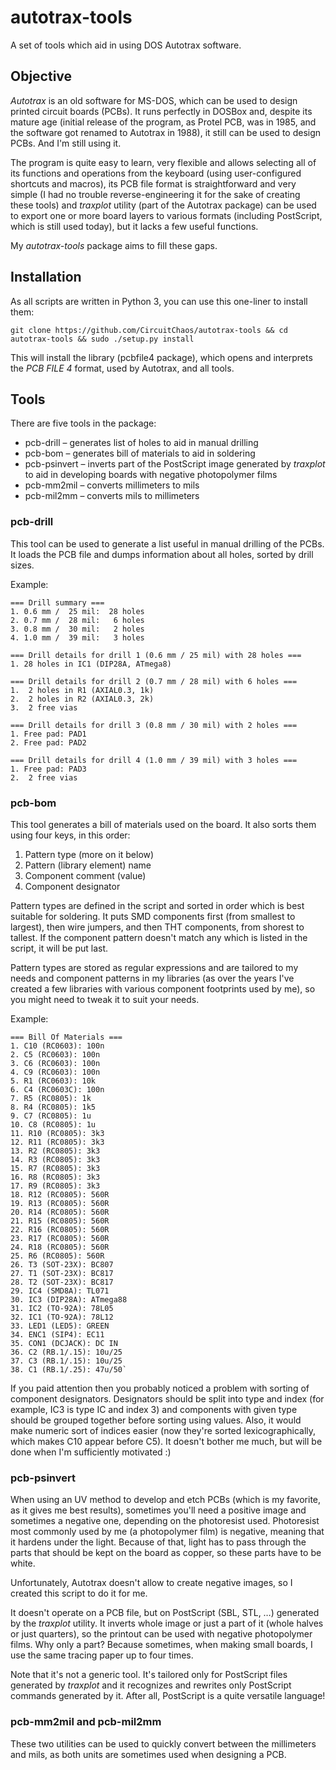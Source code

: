 # autotrax-tools

A set of tools which aid in using DOS Autotrax software.

## Objective

*Autotrax* is an old software for MS-DOS, which can be used to design printed circuit boards (PCBs). It runs perfectly in DOSBox and, despite its mature age (initial release of the program, as Protel PCB, was in 1985, and the software got renamed to Autotrax in 1988), it still can be used to design PCBs. And I'm still using it.

The program is quite easy to learn, very flexible and allows selecting all of its functions and operations from the keyboard (using user-configured shortcuts and macros), its PCB file format is straightforward and very simple (I had no trouble reverse-engineering it for the sake of creating these tools) and *traxplot* utility (part of the Autotrax package) can be used to export one or more board layers to various formats (including PostScript, which is still used today), but it lacks a few useful functions.

My *autotrax-tools* package aims to fill these gaps.

## Installation

As all scripts are written in Python 3, you can use this one-liner to install them:

`git clone https://github.com/CircuitChaos/autotrax-tools && cd autotrax-tools && sudo ./setup.py install`

This will install the library (pcbfile4 package), which opens and interprets the _PCB FILE 4_ format, used by Autotrax, and all tools.

## Tools

There are five tools in the package:

* pcb-drill – generates list of holes to aid in manual drilling
* pcb-bom – generates bill of materials to aid in soldering
* pcb-psinvert – inverts part of the PostScript image generated by *traxplot* to aid in developing boards with negative photopolymer films
* pcb-mm2mil – converts millimeters to mils
* pcb-mil2mm – converts mils to millimeters

### pcb-drill

This tool can be used to generate a list useful in manual drilling of the PCBs. It loads the PCB file and dumps information about all holes, sorted by drill sizes.

Example:

```
=== Drill summary ===
1. 0.6 mm /  25 mil:  28 holes
2. 0.7 mm /  28 mil:   6 holes
3. 0.8 mm /  30 mil:   2 holes
4. 1.0 mm /  39 mil:   3 holes

=== Drill details for drill 1 (0.6 mm / 25 mil) with 28 holes ===
1. 28 holes in IC1 (DIP28A, ATmega8)

=== Drill details for drill 2 (0.7 mm / 28 mil) with 6 holes ===
1.  2 holes in R1 (AXIAL0.3, 1k)
2.  2 holes in R2 (AXIAL0.3, 2k)
3.  2 free vias

=== Drill details for drill 3 (0.8 mm / 30 mil) with 2 holes ===
1. Free pad: PAD1
2. Free pad: PAD2

=== Drill details for drill 4 (1.0 mm / 39 mil) with 3 holes ===
1. Free pad: PAD3
2.  2 free vias
```

### pcb-bom

This tool generates a bill of materials used on the board. It also sorts them using four keys, in this order:

1. Pattern type (more on it below)
2. Pattern (library element) name
3. Component comment (value)
4. Component designator

Pattern types are defined in the script and sorted in order which is best suitable for soldering. It puts SMD components first (from smallest to largest), then wire jumpers, and then THT components, from shorest to tallest. If the component pattern doesn't match any which is listed in the script, it will be put last.

Pattern types are stored as regular expressions and are tailored to my needs and component patterns in my libraries (as over the years I've created a few libraries with various component footprints used by me), so you might need to tweak it to suit your needs.

Example:

```
=== Bill Of Materials ===
1. C10 (RC0603): 100n
2. C5 (RC0603): 100n
3. C6 (RC0603): 100n
4. C9 (RC0603): 100n
5. R1 (RC0603): 10k
6. C4 (RC0603C): 100n
7. R5 (RC0805): 1k
8. R4 (RC0805): 1k5
9. C7 (RC0805): 1u
10. C8 (RC0805): 1u
11. R10 (RC0805): 3k3
12. R11 (RC0805): 3k3
13. R2 (RC0805): 3k3
14. R3 (RC0805): 3k3
15. R7 (RC0805): 3k3
16. R8 (RC0805): 3k3
17. R9 (RC0805): 3k3
18. R12 (RC0805): 560R
19. R13 (RC0805): 560R
20. R14 (RC0805): 560R
21. R15 (RC0805): 560R
22. R16 (RC0805): 560R
23. R17 (RC0805): 560R
24. R18 (RC0805): 560R
25. R6 (RC0805): 560R
26. T3 (SOT-23X): BC807
27. T1 (SOT-23X): BC817
28. T2 (SOT-23X): BC817
29. IC4 (SMD8A): TL071
30. IC3 (DIP28A): ATmega88
31. IC2 (TO-92A): 78L05
32. IC1 (TO-92A): 78L12
33. LED1 (LED5): GREEN
34. ENC1 (SIP4): EC11
35. CON1 (DCJACK): DC IN
36. C2 (RB.1/.15): 10u/25
37. C3 (RB.1/.15): 10u/25
38. C1 (RB.1/.25): 47u/50`
```

If you paid attention then you probably noticed a problem with sorting of component designators. Designators should be split into type and index (for example, IC3 is type IC and index 3) and components with given type should be grouped together before sorting using values. Also, it would make numeric sort of indices easier (now they're sorted lexicographically, which makes C10 appear before C5). It doesn't bother me much, but will be done when I'm sufficiently motivated :)

### pcb-psinvert

When using an UV method to develop and etch PCBs (which is my favorite, as it gives me best results), sometimes you'll need a positive image and sometimes a negative one, depending on the photoresist used. Photoresist most commonly used by me (a photopolymer film) is negative, meaning that it hardens under the light. Because of that, light has to pass through the parts that should be kept on the board as copper, so these parts have to be white.

Unfortunately, Autotrax doesn't allow to create negative images, so I created this script to do it for me.

It doesn't operate on a PCB file, but on PostScript (SBL, STL, …) generated by the *traxplot* utility. It inverts whole image or just a part of it (whole halves or just quarters), so the printout can be used with negative photopolymer films. Why only a part? Because sometimes, when making small boards, I use the same tracing paper up to four times.

Note that it's not a generic tool. It's tailored only for PostScript files generated by *traxplot* and it recognizes and rewrites only PostScript commands generated by it. After all, PostScript is a quite versatile language!

### pcb-mm2mil and pcb-mil2mm

These two utilities can be used to quickly convert between the millimeters and mils, as both units are sometimes used when designing a PCB.
